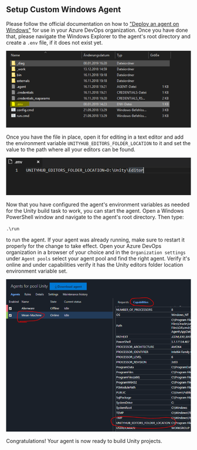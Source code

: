 ## Setup Custom Windows Agent

Please follow the official documentation on how to ["Deploy an agent on Windows"](https://docs.microsoft.com/en-us/azure/devops/pipelines/agents/v2-windows?view=vsts) for use in your Azure DevOps organization. Once you have done that, please navigate the Windows Explorer to the agent's root directory and create a `.env` file, if it does not exist yet.

![.env file in agent root folder](images/agent_setup_win_env_file.PNG)

Once you have the file in place, open it for editing in a text editor and add the environment variable `UNITYHUB_EDITORS_FOLDER_LOCATION` to it and set the value to the path where all your editors can be found.

![environment variable definition](images/agent_setup_win_env_file_content.PNG)

Now that you have configured the agent's environment variables as needed for the Unity build task to work, you can start the agent. Open a Windows PowerShell window and navigate to the agent's root directory. Then type:

`.\run`

to run the agent. If your agent was already running, make sure to restart it properly for the change to take effect. Open your Azure DevOps organization in a browser of your choice and in the `Organization settings` under `Agent pools` select your agent pool and find the right agent. Verify it's online and under capabilities verify it has the Unity editors folder location environment variable set.

![agent capabilities overview](images/agent_setup_win_azure_capabilities.PNG)

Congratulations! Your agent is now ready to build Unity projects.
